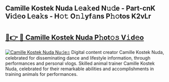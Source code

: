 ## Camille Kostek Nuda L𝚎a𝚔ed N𝚞𝚍e - Part-cnK Vi𝚍𝚎o L𝚎a𝚔s - H𝚘𝚝 O𝚗𝚕yf𝚊ns P𝚑𝚘tos K2vLr

# <h2><a href="http://kf54oyq.oniu.top/?m=Camille+Kostek+Nuda">🔗👉 🔴 Camille Kostek Nuda P𝚑ot𝚘𝚜 V𝚒d𝚎o</a></h2>

[![Camille Kostek Nuda Nu𝚍e𝚜](https://i.imgur.com/0qMVB7G.gif)](http://kf54oyq.oniu.top/?m=Camille+Kostek+Nuda)
Digital content creator Camille Kostek Nuda, celebrated for disseminating dance and lifestyle information, through performances and personal vlogs. Skilled animal trainer Camille Kostek Nuda, celebrated for their remarkable abilities and accomplishments in training animals for performances.  
